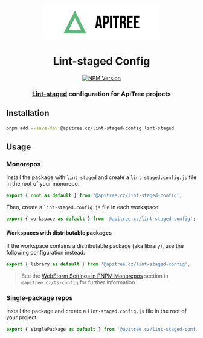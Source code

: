 <div align="center">

<a href="https://github.com/ApiTreeCZ">
<img alt="ApiTree s.r.o." src="../../public/apitree-logo.png" width="308" />
</a>

# Lint-staged Config

[![NPM Version](https://img.shields.io/npm/v/%40apitree.cz%2Flint-staged-config)](https://www.npmjs.com/package/@apitree.cz/lint-staged-config)

### [Lint-staged](https://github.com/lint-staged/lint-staged) configuration for ApiTree projects

</div>

## Installation

```bash
pnpm add --save-dev @apitree.cz/lint-staged-config lint-staged
```

## Usage

### Monorepos

Install the package with `lint-staged` and create a `lint-staged.config.js` file in the root of your monorepo:

```js
export { root as default } from '@apitree.cz/lint-staged-config';
```

Then, create a `lint-staged.config.js` file in each workspace:

```js
export { workspace as default } from '@apitree.cz/lint-staged-config';
```

#### Workspaces with distributable packages

If the workspace contains a distributable package (aka library), use the following configuration instead:

```js
export { library as default } from '@apitree.cz/lint-staged-config';
```

> See the [WebStorm Settings in PNPM Monorepos](../ts-config/README.md#webstorm-settings-in-pnpm-monorepos) section in `@apitree.cz/ts-config` for further information.

### Single-package repos

Install the package and create a `lint-staged.config.js` file in the root of your project:

```js
export { singlePackage as default } from '@apitree.cz/lint-staged-config';
```
